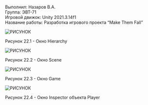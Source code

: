 Выполнил: Назаров В.А.  
Группа: ЭВТ-71  
Игровой движок: Unity 2021.3.14f1  
Название работы: Разработка игрового проекта “Make Them Fall”  




![РИСУНОК](https://gspics.org/images/2022/12/03/0Xb2wK.png)  

Рисунок 22.1 - Окно Hierarchy  

![РИСУНОК](https://gspics.org/images/2022/12/03/0Xb7N7.png)  

Рисунок 22.2 - Окно Scene  

![РИСУНОК](https://gspics.org/images/2022/12/03/0XbOBn.png)  

Рисунок 22.3 - Окно Game  

![РИСУНОК](https://gspics.org/images/2022/12/03/0XblXu.png)  

Рисунок 22.4 - Окно Inspector объекта Player  
